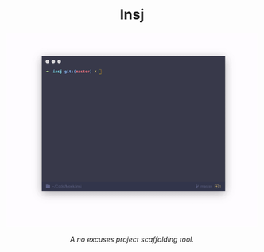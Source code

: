 <div align="center">
  <h1 style="border-bottom:none">Insj</h1>
  <img src="https://raw.githubusercontent.com/rognstadragnar/insj/master/insj.gif" alt="How to use insj "> 
  <p><i>A no excuses project scaffolding tool.</i></p>
</div>
